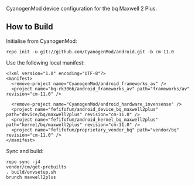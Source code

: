 CyanogenMod device configuration for the bq Maxwell 2 Plus.

How to Build
---------------

Initialise from CyanogenMod:

    repo init -u git://github.com/CyanogenMod/android.git -b cm-11.0

Use the following local manifest:

    <?xml version="1.0" encoding="UTF-8"?>
    <manifest>
      <remove-project name="CyanogenMod/android_frameworks_av" />
      <project name="bq-rk3066/android_frameworks_av" path="frameworks/av" revision="cm-11.0" />

      <remove-project name="CyanogenMod/android_hardware_invensense" />
      <project name="fefifofum/android_device_bq_maxwell2plus" path="device/bq/maxwell2plus" revision="cm-11.0" />
      <project name="fefifofum/android_kernel_bq_maxwell2plus" path="kernel/bq/maxwell2plus" revision="cm-11.0" />
      <project name="fefifofum/proprietary_vendor_bq" path="vendor/bq" revision="cm-11.0" />
    </manifest>

Sync and build:

    repo sync -j4
    vendor/cm/get-prebuilts
    . build/envsetup.sh
    brunch maxwell2plus
